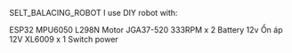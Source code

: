 SELT_BALACING_ROBOT
I use DIY robot with:

ESP32
MPU6050
L298N
Motor JGA37-520 333RPM x 2
Battery 12v
Ổn áp 12V XL6009 x 1
Switch power
